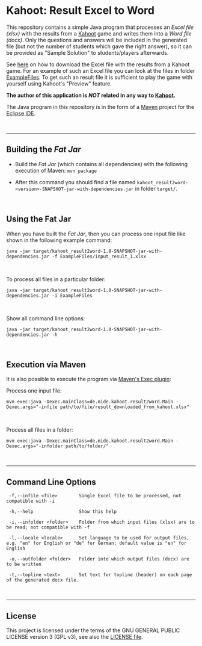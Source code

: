 # Kahoot: Result Excel to Word #

This repository contains a simple Java program that processes an *Excel file (xlsx)* with the results from a
[Kahoot](https://kahoot.com/) game and writes them into a *Word file (docx)*. Only the questions and answers will be 
included in the generated file (but not the number of students which gave the right answer), so it can be 
provided as "Sample Solution" to students/players afterwards.

See [here](https://support.kahoot.com/hc/en-us/articles/115002308028-Reports-and-the-Reports-page) on how to download the Excel file with the results from a Kahoot game.
For an example of such an Excel file you can look at the files in folder [ExampleFiles](ExampleFiles/).
To get such an result file it is sufficient to play the game with yourself using Kahoot's "Preview" feature.

**The author of this application is *NOT* related in any way to [Kahoot](https://kahoot.com/company/).**

The Java program in this repository is in the form of a [Maven](http://maven.apache.org/) project for the [Eclipse IDE](https://www.eclipse.org).

<br>

----
## Building the *Fat Jar* ##

* Build the *Fat Jar* (which contains all dependencies) with the following execution of Maven: `mvn package`

* After this command you should find a file named `kahoot_result2word-<version>-SNAPSHOT-jar-with-dependencies.jar` in folder `target/`.

<br>

## Using the Fat Jar ##

When you have built the *Fat Jar*, then you can process one input file like shown in the following example command:

````
java -jar target/kahoot_result2word-1.0-SNAPSHOT-jar-with-dependencies.jar -f ExampleFiles/input_result_1.xlsx
````

<br>

To process all files in a particular folder:
````
java -jar target/kahoot_result2word-1.0-SNAPSHOT-jar-with-dependencies.jar -i ExampleFiles
````

<br>

Show all command line options:
````
java -jar target/kahoot_result2word-1.0-SNAPSHOT-jar-with-dependencies.jar -h
````

<br>

## Execution via Maven ##

It is also possible to execute the program via [Maven's Exec plugin](https://www.mojohaus.org/exec-maven-plugin/):

Process one input file:
````
mvn exec:java -Dexec.mainClass=de.mide.kahoot.result2word.Main -Dexec.args="-infile path/to/file/result_downloaded_from_kahoot.xlsx"
````

<br>

Process all files in a folder:
````
mvn exec:java -Dexec.mainClass=de.mide.kahoot.result2word.Main -Dexec.args="-infolder path/to/folder/"
````

<br>

----
## Command Line Options ##

````
 -f,--infile <file>        Single Excel file to be processed, not compatible with -i
                           
 -h,--help                 Show this help
 
 -i,--infolder <folder>    Folder from which input files (xlsx) are to be read; not compatible with -f
                           
 -l,--locale <locale>      Set language to be used for output files, e.g. "en" for English or "de" for German; default value is "en" for English                           
                           
 -o,--outfolder <folder>   Folder into which output files (docx) are to be written
                           
 -t,--topline <text>       Set text for topline (header) on each page of the generated docx file.
````

<br>

----
## License ##

This project is licensed under the terms of the GNU GENERAL PUBLIC LICENSE version 3 (GPL v3),
see also  the [LICENSE file](LICENSE.md).

<br>
